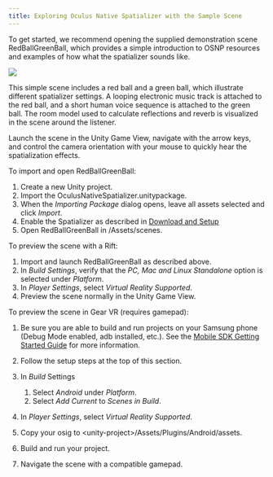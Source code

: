 ```yaml
---
title: Exploring Oculus Native Spatializer with the Sample Scene
---
```


To get started, we recommend opening the supplied demonstration scene RedBallGreenBall, which provides a simple introduction to OSNP resources and examples of how what the spatializer sounds like. 

![](/images/documentationaudiosdklatestconceptsospnative-unity-scene-0.jpg)

This simple scene includes a red ball and a green ball, which illustrate different spatializer settings. A looping electronic music track is attached to the red ball, and a short human voice sequence is attached to the green ball. The room model used to calculate reflections and reverb is visualized in the scene around the listener.

Launch the scene in the Unity Game View, navigate with the arrow keys, and control the camera orientation with your mouse to quickly hear the spatialization effects.

To import and open RedBallGreenBall:

1. Create a new Unity project.
2. Import the OculusNativeSpatializer.unitypackage.
3. When the *Importing Package* dialog opens, leave all assets selected and click *Import*.
4. Enable the Spatializer as described in [Download and Setup](/documentation/audiosdk/latest/concepts/ospnative-unity-req-setup/)
5. Open RedBallGreenBall in /Assets/scenes. 


To preview the scene with a Rift:

1. Import and launch RedBallGreenBall as described above.
2. In *Build Settings*, verify that the *PC, Mac and Linux Standalone* option is selected under *Platform*.
3. In *Player Settings*, select *Virtual Reality Supported*. 
4. Preview the scene normally in the Unity Game View. 


To preview the scene in Gear VR (requires gamepad):

1. Be sure you are able to build and run projects on your Samsung phone (Debug Mode enabled, adb installed, etc.). See the [Mobile SDK Getting Started Guide](https://developer.oculus.com/documentation/mobilesdk/latest/concepts/book-intro/) for more information. 
2. Follow the setup steps at the top of this section. 
3. In *Build* Settings 
	1. Select *Android* under *Platform*.
	2. Select *Add Current* to *Scenes in Build*.
	
4. In *Player Settings*, select *Virtual Reality Supported*.
5. Copy your osig to &lt;unity-project&gt;/Assets/Plugins/Android/assets.
6. Build and run your project. 
7. Navigate the scene with a compatible gamepad.

